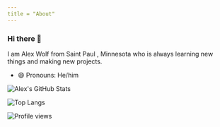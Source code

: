 ```yaml
---
title = "About"
---
```


### Hi there 👋

I am Alex Wolf from Saint Paul , Minnesota who is  always learning new things and making new projects.

- 😄 Pronouns: He/him

![Alex's GitHub Stats](https://github-readme-stats.vercel.app/api?username=flowalex-tech&show_icons=true&include_all_commits=true)

![Top Langs](https://github-readme-stats.vercel.app/api/top-langs/?username=flowalex-tech)

![Profile views](https://gpvc.arturio.dev/flowalex-tech)
